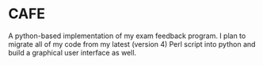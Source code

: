 # CAFE
A python-based implementation of my exam feedback program. I plan to migrate all of my code from my latest (version 4) Perl script into python and build a graphical user interface as well.

